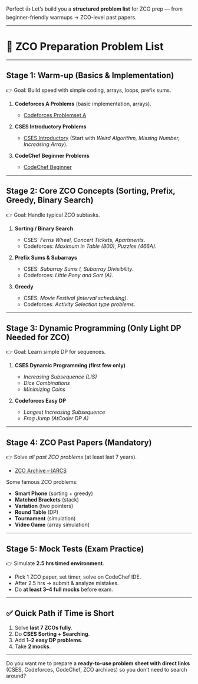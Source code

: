Perfect 👍 Let’s build you a **structured problem list** for ZCO prep — from beginner-friendly warmups → ZCO-level past papers.

---

# 📝 ZCO Preparation Problem List

---

## **Stage 1: Warm-up (Basics & Implementation)**

👉 Goal: Build speed with simple coding, arrays, loops, prefix sums.

1. **Codeforces A Problems** (basic implementation, arrays).

   * [Codeforces Problemset A](https://codeforces.com/problemset?tags=implementation,1000)

2. **CSES Introductory Problems**
 
   * [CSES Introductory](https://cses.fi/problemset/list/)
     (Start with *Weird Algorithm, Missing Number, Increasing Array*).

3. **CodeChef Beginner Problems**

   * [CodeChef Beginner](https://www.codechef.com/practice/tags/beginner)

---

## **Stage 2: Core ZCO Concepts (Sorting, Prefix, Greedy, Binary Search)**

👉 Goal: Handle typical ZCO subtasks.

1. **Sorting / Binary Search**

   * CSES: *Ferris Wheel, Concert Tickets, Apartments*.
   * Codeforces: *Maximum in Table (800)*, *Puzzles (466A)*.

2. **Prefix Sums & Subarrays**

   * CSES: *Subarray Sums I, Subarray Divisibility*.
   * Codeforces: *Little Pony and Sort (A)*.

3. **Greedy**

   * CSES: *Movie Festival (interval scheduling)*.
   * Codeforces: *Activity Selection type problems*.

---

## **Stage 3: Dynamic Programming (Only Light DP Needed for ZCO)**

👉 Goal: Learn simple DP for sequences.

1. **CSES Dynamic Programming (first few only)**

   * *Increasing Subsequence (LIS)*
   * *Dice Combinations*
   * *Minimizing Coins*

2. **Codeforces Easy DP**

   * *Longest Increasing Subsequence*
   * *Frog Jump (AtCoder DP A)*

---

## **Stage 4: ZCO Past Papers (Mandatory)**

👉 Solve *all past ZCO problems* (at least last 7 years).

* [ZCO Archive – IARCS](https://www.iarcs.org.in/inoi/archives.php)

Some famous ZCO problems:

* **Smart Phone** (sorting + greedy)
* **Matched Brackets** (stack)
* **Variation** (two pointers)
* **Round Table** (DP)
* **Tournament** (simulation)
* **Video Game** (array simulation)

---

## **Stage 5: Mock Tests (Exam Practice)**

👉 Simulate **2.5 hrs timed environment**.

* Pick 1 ZCO paper, set timer, solve on CodeChef IDE.
* After 2.5 hrs → submit & analyze mistakes.
* Do **at least 3–4 full mocks** before exam.

---

## ✅ Quick Path if Time is Short

1. Solve **last 7 ZCOs fully**.
2. Do **CSES Sorting + Searching**.
3. Add **1–2 easy DP problems**.
4. Take **2 mocks**.

---

Do you want me to prepare a **ready-to-use problem sheet with direct links** (CSES, Codeforces, CodeChef, ZCO archives) so you don’t need to search around?
